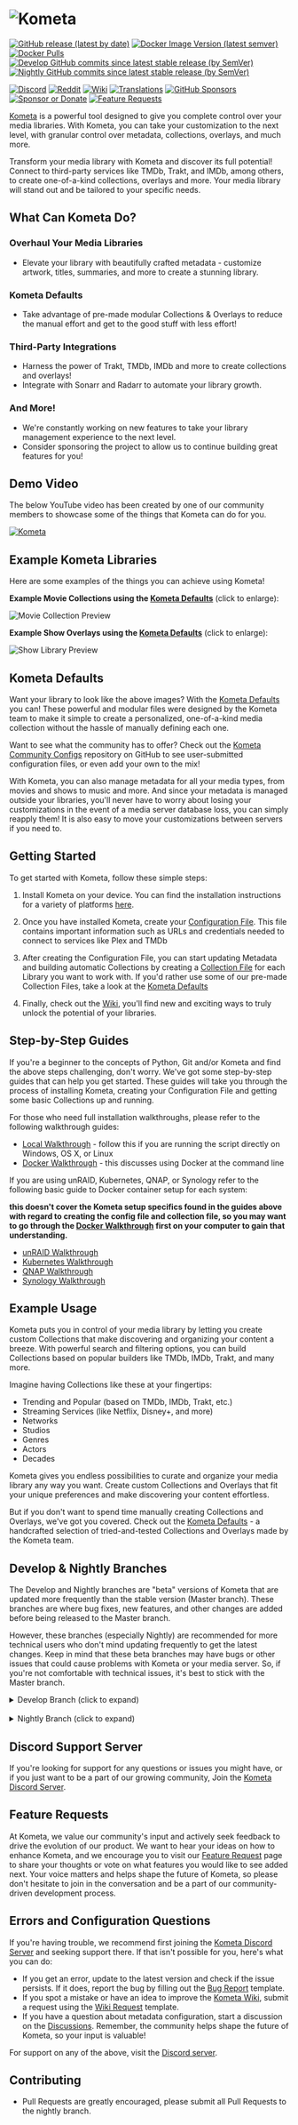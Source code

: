 # <img src="https://kometa.wiki/en/nightly/assets/logo-full.png" alt="Kometa">

[![GitHub release (latest by date)](https://img.shields.io/github/v/release/Kometa-Team/Kometa?style=plastic)](https://github.com/Kometa-Team/Kometa/releases)
[![Docker Image Version (latest semver)](https://img.shields.io/docker/v/kometateam/kometa?label=docker&sort=semver&style=plastic)](https://hub.docker.com/r/kometateam/kometa)
[![Docker Pulls](https://img.shields.io/docker/pulls/kometateam/kometa?style=plastic)](https://hub.docker.com/r/kometateam/kometa)
[![Develop GitHub commits since latest stable release (by SemVer)](https://img.shields.io/github/commits-since/Kometa-Team/Kometa/latest/develop?label=Commits%20in%20Develop&style=plastic)](https://github.com/Kometa-Team/Kometa/tree/develop)
[![Nightly GitHub commits since latest stable release (by SemVer)](https://img.shields.io/github/commits-since/Kometa-Team/Kometa/latest/nightly?label=Commits%20in%20Nightly&style=plastic)](https://github.com/Kometa-Team/Kometa/tree/nightly)

[![Discord](https://img.shields.io/discord/822460010649878528?color=%2300bc8c&label=Discord&style=plastic)](https://kometa.wiki/en/latest/discord/)
[![Reddit](https://img.shields.io/badge/%2Fr%2Fkometa-e05d44?style=plastic&logo=Reddit&logoColor=white&labelColor=0e8a6a&color=00bc8c)](https://www.reddit.com/r/kometa/)
[![Wiki](https://img.shields.io/readthedocs/kometa?color=%2300bc8c&style=plastic)](https://kometa.wiki)
[![Translations](https://img.shields.io/weblate/progress/kometa?color=00bc8c&server=https%3A%2F%2Ftranslations.kometa.wiki&style=plastic)](https://translations.kometa.wiki/projects/kometa/#languages)
[![GitHub Sponsors](https://img.shields.io/github/sponsors/meisnate12?color=%238a2be2&style=plastic)](https://github.com/sponsors/meisnate12)
[![Sponsor or Donate](https://img.shields.io/badge/-Sponsor%2FDonate-blueviolet?style=plastic)](https://github.com/sponsors/meisnate12)
[![Feature Requests](https://img.shields.io/badge/Feature%20Requests-blueviolet?style=plastic)](https://features.kometa.wiki/)

[Kometa](https://kometa.wiki/en/latest/) is a powerful tool designed to give you complete control over your media libraries. With Kometa, you can take your customization to the next level, with granular control over metadata, collections, overlays, and much more.

Transform your media library with Kometa and discover its full potential! Connect to third-party services like TMDb, Trakt, and IMDb, among others, to create one-of-a-kind collections, overlays and more. Your media library will stand out and be tailored to your specific needs.

## What Can Kometa Do?

### Overhaul Your Media Libraries

-  Elevate your library with beautifully crafted metadata - customize artwork, titles, summaries, and more to create a stunning library.

### Kometa Defaults

-  Take advantage of pre-made modular Collections & Overlays to reduce the manual effort and get to the good stuff with less effort!

### Third-Party Integrations

-  Harness the power of Trakt, TMDb, IMDb and more to create collections and overlays!
-  Integrate with Sonarr and Radarr to automate your library growth.

### And More!

-  We're constantly working on new features to take your library management experience to the next level.
-  Consider sponsoring the project to allow us to continue building great features for you!

## Demo Video

The below YouTube video has been created by one of our community members to showcase some of the things that Kometa can do for you. 

[![Kometa](https://img.youtube.com/vi/nTfCUtKWTYI/0.jpg)](https://www.youtube.com/watch?v=nTfCUtKWTYI "Kometa")

## Example Kometa Libraries 

Here are some examples of the things you can achieve using Kometa!

**Example Movie Collections using the [Kometa Defaults](https://kometa.wiki/en/latest/defaults/collections/)** (click to enlarge):

![Movie Collection Preview](https://kometa.wiki/en/latest/images/movie-collection-preview.png)

**Example Show Overlays using the [Kometa Defaults](https://kometa.wiki/en/latest/defaults/overlays)** (click to enlarge):

![Show Library Preview](https://kometa.wiki/en/latest/images/show-library-preview.png)

## Kometa Defaults

Want your library to look like the above images?  With the [Kometa Defaults](https://kometa.wiki/en/latest/defaults/guide/) you can! These powerful and modular files were designed by the Kometa team to make it simple to create a personalized, one-of-a-kind media collection without the hassle of manually defining each one.

Want to see what the community has to offer? Check out the [Kometa Community Configs](https://github.com/Kometa-Team/Community-Configs) repository on GitHub to see user-submitted configuration files, or even add your own to the mix!

With Kometa, you can also manage metadata for all your media types, from movies and shows to music and more. And since your metadata is managed outside your libraries, you'll never have to worry about losing your customizations in the event of a media server database loss, you can simply reapply them! It is also easy to move your customizations between servers if you need to.

## Getting Started

To get started with Kometa, follow these simple steps:

1. Install Kometa on your device. You can find the installation instructions for a variety of platforms [here](https://kometa.wiki/en/latest/kometa/install/overview/).

2. Once you have installed Kometa, create your [Configuration File](https://kometa.wiki/en/latest/config/overview/). This file contains important information such as URLs and credentials needed to connect to services like Plex and TMDb

3. After creating the Configuration File, you can start updating Metadata and building automatic Collections by creating a [Collection File](https://kometa.wiki/en/latest/files/collections/) for each Library you want to work with. If you'd rather use some of our pre-made Collection Files, take a look at the [Kometa Defaults](https://kometa.wiki/en/latest/defaults/guide/)

4. Finally, check out the [Wiki](https://kometa.wiki/), you'll find new and exciting ways to truly unlock the potential of your libraries.

## Step-by-Step Guides

If you're a beginner to the concepts of Python, Git and/or Kometa and find the above steps challenging, don't worry. We've got some step-by-step guides that can help you get started. These guides will take you through the process of installing Kometa, creating your Configuration File and getting some basic Collections up and running.

For those who need full installation walkthroughs, please refer to the following walkthrough guides:

  * [Local Walkthrough](https://kometa.wiki/en/latest/kometa/install/local/) - follow this if you are running the script directly on Windows, OS X, or Linux
  * [Docker Walkthrough](https://kometa.wiki/en/latest/kometa/install/docker/) - this discusses using Docker at the command line

If you are using unRAID, Kubernetes, QNAP, or Synology refer to the following basic guide to Docker container setup for each system:

**this doesn't cover the Kometa setup specifics found in the guides above with regard to creating the config file and collection file, so you may want to go through the [Docker Walkthrough](https://kometa.wiki/en/latest/kometa/install/docker/) first on your computer to gain that understanding.**

  * [unRAID Walkthrough](https://kometa.wiki/en/latest/kometa/install/unraid/)
  * [Kubernetes Walkthrough](https://kometa.wiki/en/latest/kometa/install/kubernetes/)
  * [QNAP Walkthrough](https://kometa.wiki/en/latest/kometa/install/qnap/)
  * [Synology Walkthrough](https://kometa.wiki/en/latest/kometa/install/synology/)

## Example Usage

Kometa puts you in control of your media library by letting you create custom Collections that make discovering and organizing your content a breeze. With powerful search and filtering options, you can build Collections based on popular builders like TMDb, IMDb, Trakt, and many more.

Imagine having Collections like these at your fingertips:

  * Trending and Popular (based on TMDb, IMDb, Trakt, etc.)
  * Streaming Services (like Netflix, Disney+, and more)
  * Networks
  * Studios
  * Genres
  * Actors
  * Decades

Kometa gives you endless possibilities to curate and organize your media library any way you want. Create custom Collections and Overlays that fit your unique preferences and make discovering your content effortless.

But if you don't want to spend time manually creating Collections and Overlays, we've got you covered. Check out the [Kometa Defaults](https://kometa.wiki/en/latest/defaults/guide/) - a handcrafted selection of tried-and-tested Collections and Overlays made by the Kometa team.

## Develop & Nightly Branches

The Develop and Nightly branches are "beta" versions of Kometa that are updated more frequently than the stable version (Master branch). These branches are where bug fixes, new features, and other changes are added before being released to the Master branch.

However, these branches (especially Nightly) are recommended for more technical users who don't mind updating frequently to get the latest changes. Keep in mind that these beta branches may have bugs or other issues that could cause problems with Kometa or your media server. So, if you're not comfortable with technical issues, it's best to stick with the Master branch.

<details class="details-tabs">
  <summary>Develop Branch (click to expand)</summary>

[![Develop GitHub commits since latest stable release (by SemVer)](https://img.shields.io/github/commits-since/Kometa-Team/Kometa/latest/develop?label=Commits%20in%20Develop&style=plastic)](https://github.com/Kometa-Team/Kometa/tree/develop)

The [develop](https://github.com/Kometa-Team/Kometa/tree/develop) branch has the most updated **documented** fixes and enhancements to Kometa.  This version is tested and documented to some degree, but it is still an active Develop branch, so there may be rough edges.

Switching to `develop`:
````{tab} Running in Docker
Add ":develop" to the image name in your run command or configuration:
```
kometateam/kometa:develop
```
````
````{tab} Running on the Host
In the directory where you cloned Kometa:
```bash
git checkout develop
```
To switch back:
```bash
git checkout master
```
````

If switching to the develop branch, it is recommended to also use the [develop branch of the wiki](https://kometa.wiki/en/develop/), which documents any changes made from the Master branch.

</details>

<br>

<details class="details-tabs">
  <summary>Nightly Branch  (click to expand)</summary>

[![Nightly GitHub commits since latest stable release (by SemVer)](https://img.shields.io/github/commits-since/Kometa-Team/Kometa/latest/nightly?label=Commits%20in%20Nightly&style=plastic)](https://github.com/Kometa-Team/Kometa/tree/nightly)

**This branch will have squashed commits which can cause `git pull`/`git fetch` to error you can use `git reset origin/nightly --hard` to fix the branch.**

There is also a [nightly](https://github.com/Kometa-Team/Kometa/tree/nightly) branch which will have the absolute latest version of the script, but it could easily break, there is no guarantee that it even works, and any new features will not be documented until they have progressed enough to reach the develop branch.

Switching to `nightly`:

````{tab} Running in Docker
Add ":nightly" to the image name in your run command or configuration:
```
kometateam/kometa:nightly
```
````
````{tab} Running on the Host
In the directory where you cloned Kometa:
```bash
git checkout nightly
```
To switch back:
```bash
git checkout master
```
````

As this branch is subject to extreme change, there is no promise of the feature being documented in the [nightly](https://kometa.wiki/en/nightly/) branch of the wiki and all discussions relating to changes made in the nightly branch will be held within the [Kometa Discord Server](https://kometa.wiki/en/latest/discord/).
</details>


## Discord Support Server

If you're looking for support for any questions or issues you might have, or if you just want to be a part of our growing community, Join the [Kometa Discord Server](https://kometa.wiki/en/latest/discord/).

## Feature Requests

At Kometa, we value our community's input and actively seek feedback to drive the evolution of our product. We want to hear your ideas on how to enhance Kometa, and we encourage you to visit our [Feature Request](https://features.kometa.wiki/features) page to share your thoughts or vote on what features you would like to see added next. Your voice matters and helps shape the future of Kometa, so please don't hesitate to join in the conversation and be a part of our community-driven development process.

## Errors and Configuration Questions

If you're having trouble, we recommend first joining the [Kometa Discord Server](https://kometa.wiki/en/latest/discord/) and seeking support there. If that isn't possible for you, here's what you can do:

* If you get an error, update to the latest version and check if the issue persists. If it does, report the bug by filling out the [Bug Report](https://github.com/Kometa-Team/Kometa/issues/new?assignees=meisnate12&labels=status%3Anot-yet-viewed%2C+bug&template=bug_report.md&title=Bug%3A+) template.
* If you spot a mistake or have an idea to improve the [Kometa Wiki](https://kometa.wiki/), submit a request using the [Wiki Request](https://github.com/Kometa-Team/Kometa/issues/new?assignees=meisnate12&labels=status%3Anot-yet-viewed%2C+documentation&template=3.docs_request.yml&title=%5BDocs%5D%3A+) template.
* If you have a question about metadata configuration, start a discussion on the [Discussions](https://github.com/Kometa-Team/Kometa/discussions). Remember, the community helps shape the future of Kometa, so your input is valuable!

For support on any of the above, visit the [Discord server](https://kometa.wiki/en/latest/discord/).

## Contributing
* Pull Requests are greatly encouraged, please submit all Pull Requests to the nightly branch.

<br>
